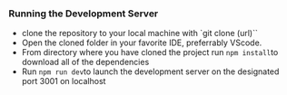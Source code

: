 ### Running the Development Server

- clone the repository to your local machine with `git clone (url)``
- Open the cloned folder in your favorite IDE, preferrably VScode.
- From directory where you have cloned the project run `npm install`to download all of the dependencies
- Run `npm run dev`to launch the development server on the designated port 3001 on localhost
